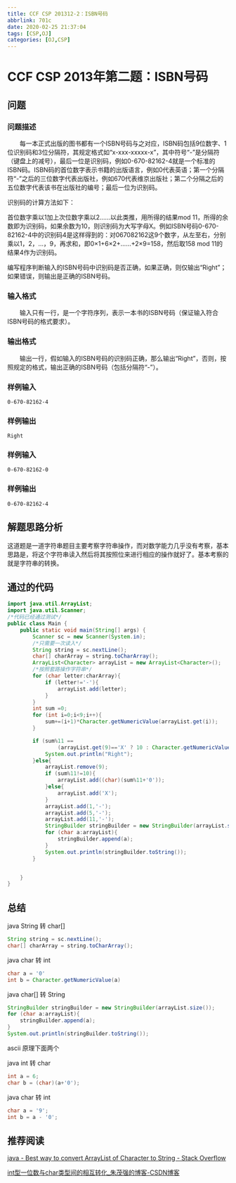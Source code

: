 ```yaml
---
title: CCF CSP 201312-2：ISBN号码
abbrlink: 701c
date: 2020-02-25 21:37:04
tags: [CSP,OJ]
categories: [OJ,CSP]
---
```


# CCF CSP 2013年第二题：ISBN号码

## 问题

### 问题描述
　　每一本正式出版的图书都有一个ISBN号码与之对应，ISBN码包括9位数字、1位识别码和3位分隔符，其规定格式如“x-xxx-xxxxx-x”，其中符号“-”是分隔符（键盘上的减号），最后一位是识别码，例如0-670-82162-4就是一个标准的ISBN码。ISBN码的首位数字表示书籍的出版语言，例如0代表英语；第一个分隔符“-”之后的三位数字代表出版社，例如670代表维京出版社；第二个分隔之后的五位数字代表该书在出版社的编号；最后一位为识别码。
　　
    
识别码的计算方法如下：

首位数字乘以1加上次位数字乘以2……以此类推，用所得的结果mod 11，所得的余数即为识别码，如果余数为10，则识别码为大写字母X。例如ISBN号码0-670-82162-4中的识别码4是这样得到的：对067082162这9个数字，从左至右，分别乘以1，2，…，9，再求和，即0×1+6×2+……+2×9=158，然后取158 mod 11的结果4作为识别码。

编写程序判断输入的ISBN号码中识别码是否正确，如果正确，则仅输出“Right”；如果错误，则输出是正确的ISBN号码。

### 输入格式

　　输入只有一行，是一个字符序列，表示一本书的ISBN号码（保证输入符合ISBN号码的格式要求）。

### 输出格式

　　输出一行，假如输入的ISBN号码的识别码正确，那么输出“Right”，否则，按照规定的格式，输出正确的ISBN号码（包括分隔符“-”）。

### 样例输入

```text
0-670-82162-4
```
### 样例输出
```text
Right
```
### 样例输入
```text
0-670-82162-0
```
### 样例输出
```text
0-670-82162-4
```

## 解题思路分析

这道题是一道字符串题目主要考察字符串操作，而对数学能力几乎没有考察，基本思路是，将这个字符串读入然后将其按照位来进行相应的操作就好了。基本考察的就是字符串的转换。

## 通过的代码

```java
import java.util.ArrayList;
import java.util.Scanner;
/*代码已经通过测试*/
public class Main {
    public static void main(String[] args) {
        Scanner sc = new Scanner(System.in);
        /*只需要一次读入*/
        String string = sc.nextLine();
        char[] charArray = string.toCharArray();
        ArrayList<Character> arrayList = new ArrayList<Character>();
        /*按照套路操作字符串*/
        for (char letter:charArray){
            if (letter!='-'){
                arrayList.add(letter);
            }
        }
        int sum =0;
        for (int i=0;i<9;i++){
            sum+=(i+1)*Character.getNumericValue(arrayList.get(i));
        }

        if (sum%11 ==
                (arrayList.get(9)=='X' ? 10 : Character.getNumericValue(arrayList.get(9)))){
            System.out.println("Right");
        }else{
            arrayList.remove(9);
            if (sum%11!=10){
                arrayList.add((char)(sum%11+'0'));
            }else{
                arrayList.add('X');
            }
            arrayList.add(1,'-');
            arrayList.add(5,'-');
            arrayList.add(11,'-');
            StringBuilder stringBuilder = new StringBuilder(arrayList.size());
            for (char a:arrayList){
                stringBuilder.append(a);
            }
            System.out.println(stringBuilder.toString());
        }


    }
}

```



## 总结

java String 转 char[]

```java
String string = sc.nextLine();
char[] charArray = string.toCharArray();
```
java char 转 int

```java
char a = '0'
int b = Character.getNumericValue(a)
```
java char[] 转 String
```java
StringBuilder stringBuilder = new StringBuilder(arrayList.size());
for (char a:arrayList){
    stringBuilder.append(a);
}
System.out.println(stringBuilder.toString());
```
ascii 原理下面两个

java int 转 char
```java
int a = 6;
char b = (char)(a+'0');
```

java char 转 int
```java
char a = '9';
int b = a - '0';
```

## 推荐阅读

[java - Best way to convert ArrayList of Character to String - Stack Overflow](https://stackoverflow.com/questions/8838688/best-way-to-convert-arraylist-of-character-to-string)


[int型一位数与char类型间的相互转化_朱茂强的博客-CSDN博客](https://blog.csdn.net/qq_35422999/article/details/103308701?depth_1-utm_source=distribute.pc_relevant.none-task&utm_source=distribute.pc_relevant.none-task)
